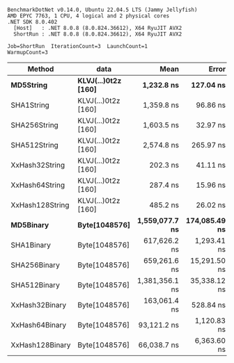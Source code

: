 ```

BenchmarkDotNet v0.14.0, Ubuntu 22.04.5 LTS (Jammy Jellyfish)
AMD EPYC 7763, 1 CPU, 4 logical and 2 physical cores
.NET SDK 8.0.402
  [Host]   : .NET 8.0.8 (8.0.824.36612), X64 RyuJIT AVX2
  ShortRun : .NET 8.0.8 (8.0.824.36612), X64 RyuJIT AVX2

Job=ShortRun  IterationCount=3  LaunchCount=1  
WarmupCount=3  

```
| Method          | data                | Mean           | Error         | StdDev      | Min            | Max            | Gen0   | Allocated |
|---------------- |-------------------- |---------------:|--------------:|------------:|---------------:|---------------:|-------:|----------:|
| **MD5String**       | **KLVJ(...)0t2z [160]** |     **1,232.8 ns** |     **127.04 ns** |     **6.96 ns** |     **1,228.2 ns** |     **1,240.8 ns** | **0.0134** |    **1128 B** |
| SHA1String      | KLVJ(...)0t2z [160] |     1,359.8 ns |      96.86 ns |     5.31 ns |     1,356.2 ns |     1,365.9 ns | 0.0153 |    1416 B |
| SHA256String    | KLVJ(...)0t2z [160] |     1,603.5 ns |      32.97 ns |     1.81 ns |     1,602.1 ns |     1,605.5 ns | 0.0210 |    1856 B |
| SHA512String    | KLVJ(...)0t2z [160] |     2,574.8 ns |     265.97 ns |    14.58 ns |     2,562.5 ns |     2,590.9 ns | 0.0381 |    3240 B |
| XxHash32String  | KLVJ(...)0t2z [160] |       202.3 ns |      41.11 ns |     2.25 ns |       200.2 ns |       204.6 ns | 0.0069 |     584 B |
| XxHash64String  | KLVJ(...)0t2z [160] |       287.4 ns |      15.96 ns |     0.87 ns |       286.5 ns |       288.2 ns | 0.0086 |     728 B |
| XxHash128String | KLVJ(...)0t2z [160] |       485.2 ns |      26.02 ns |     1.43 ns |       483.7 ns |       486.5 ns | 0.0134 |    1128 B |
| **MD5Binary**       | **Byte[1048576]**       | **1,559,077.7 ns** | **174,085.49 ns** | **9,542.21 ns** | **1,552,225.8 ns** | **1,569,976.4 ns** |      **-** |      **41 B** |
| SHA1Binary      | Byte[1048576]       |   617,626.2 ns |   1,293.41 ns |    70.90 ns |   617,552.0 ns |   617,693.2 ns |      - |      49 B |
| SHA256Binary    | Byte[1048576]       |   659,261.6 ns |  15,291.50 ns |   838.18 ns |   658,701.6 ns |   660,225.3 ns |      - |      57 B |
| SHA512Binary    | Byte[1048576]       | 1,381,356.1 ns |  35,338.12 ns | 1,937.00 ns | 1,379,724.9 ns | 1,383,497.0 ns |      - |      89 B |
| XxHash32Binary  | Byte[1048576]       |   163,061.4 ns |     528.84 ns |    28.99 ns |   163,043.8 ns |   163,094.9 ns |      - |      32 B |
| XxHash64Binary  | Byte[1048576]       |    93,121.2 ns |   1,120.83 ns |    61.44 ns |    93,061.9 ns |    93,184.6 ns |      - |      32 B |
| XxHash128Binary | Byte[1048576]       |    66,038.7 ns |   6,363.60 ns |   348.81 ns |    65,636.3 ns |    66,254.6 ns |      - |      40 B |
